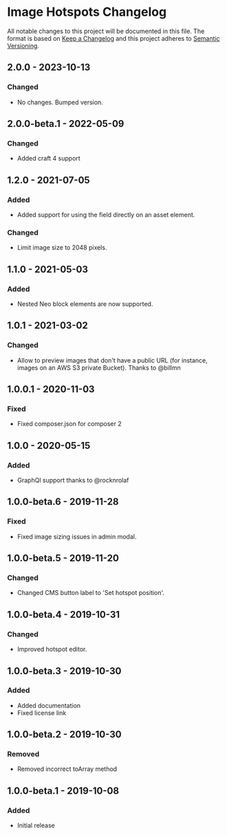# Image Hotspots Changelog

All notable changes to this project will be documented in this file.
The format is based on [Keep a Changelog](http://keepachangelog.com/) and this project adheres to [Semantic Versioning](http://semver.org/).

## 2.0.0 - 2023-10-13
### Changed
- No changes. Bumped version.

## 2.0.0-beta.1 - 2022-05-09
### Changed
- Added craft 4 support

## 1.2.0 - 2021-07-05
### Added
- Added support for using the field directly on an asset element.
### Changed
- Limit image size to 2048 pixels.

## 1.1.0 - 2021-05-03
### Added
- Nested Neo block elements are now supported.

## 1.0.1 - 2021-03-02
### Changed
- Allow to preview images that don't have a public URL (for instance, images on an AWS S3 private Bucket). Thanks to @billmn

## 1.0.0.1 - 2020-11-03
### Fixed
- Fixed composer.json for composer 2

## 1.0.0 - 2020-05-15
### Added
- GraphQl support thanks to @rocknrolaf

## 1.0.0-beta.6 - 2019-11-28
### Fixed
- Fixed image sizing issues in admin modal.

## 1.0.0-beta.5 - 2019-11-20
### Changed
- Changed CMS button label to 'Set hotspot position'.

## 1.0.0-beta.4 - 2019-10-31
### Changed
- Improved hotspot editor.

## 1.0.0-beta.3 - 2019-10-30
### Added
- Added documentation
- Fixed license link

## 1.0.0-beta.2 - 2019-10-30
### Removed
- Removed incorrect toArray method

## 1.0.0-beta.1 - 2019-10-08
### Added
- Initial release
